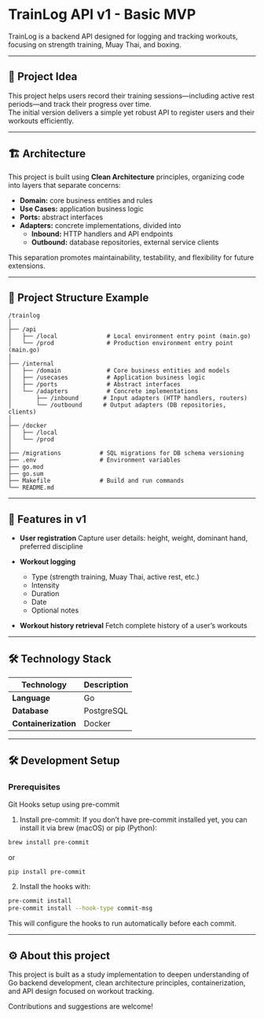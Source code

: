 # TrainLog API v1 - Basic MVP

TrainLog is a backend API designed for logging and tracking workouts, focusing on strength training, Muay Thai, and boxing.

---

## 🎯 Project Idea

This project helps users record their training sessions—including active rest periods—and track their progress over time.  
The initial version delivers a simple yet robust API to register users and their workouts efficiently.

---

## 🏗 Architecture

This project is built using **Clean Architecture** principles, organizing code into layers that separate concerns:

- **Domain:** core business entities and rules
- **Use Cases:** application business logic
- **Ports:** abstract interfaces
- **Adapters:** concrete implementations, divided into
  - **Inbound:** HTTP handlers and API endpoints
  - **Outbound:** database repositories, external service clients

This separation promotes maintainability, testability, and flexibility for future extensions.

---

## 📂 Project Structure Example

```plainText
/trainlog
│
├── /api
│   ├── /local              # Local environment entry point (main.go)
│   └── /prod               # Production environment entry point (main.go)
│
├── /internal
│   ├── /domain             # Core business entities and models
│   ├── /usecases           # Application business logic
│   ├── /ports              # Abstract interfaces
│   └── /adapters           # Concrete implementations
│       ├── /inbound       # Input adapters (HTTP handlers, routers)
│       └── /outbound      # Output adapters (DB repositories, clients)
│
├── /docker
│   ├── /local
│   └── /prod
│
├── /migrations           # SQL migrations for DB schema versioning
├── .env                  # Environment variables
├── go.mod
├── go.sum
├── Makefile              # Build and run commands
└── README.md
```

---

## 🚀 Features in v1

- **User registration**
  Capture user details: height, weight, dominant hand, preferred discipline

- **Workout logging**
  - Type (strength training, Muay Thai, active rest, etc.)
  - Intensity
  - Duration
  - Date
  - Optional notes

- **Workout history retrieval**
  Fetch complete history of a user’s workouts

---

## 🛠 Technology Stack

| Technology       | Description                     |
|------------------|---------------------------------|
| **Language**     | Go                              |
| **Database**     | PostgreSQL                      |
| **Containerization** | Docker                     |

---

## 🛠 Development Setup

### Prerequisites

Git Hooks setup using pre-commit

1. Install pre-commit:
If you don’t have pre-commit installed yet, you can install it via brew (macOS) or pip (Python):

```bash
brew install pre-commit
```

or

```bash
pip install pre-commit
```

2. Install the hooks with:

```bash
pre-commit install
pre-commit install --hook-type commit-msg
```

This will configure the hooks to run automatically before each commit.

---

## ⚙️ About this project

This project is built as a study implementation to deepen understanding of Go backend development, clean architecture principles, containerization, and API design focused on workout tracking.

Contributions and suggestions are welcome!

